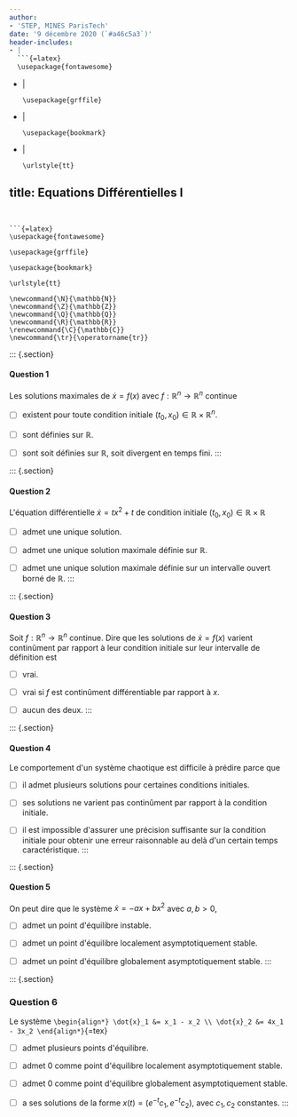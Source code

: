 ```yaml
---
author:
- 'STEP, MINES ParisTech'
date: '9 décembre 2020 (`#a46c5a3`)'
header-includes:
- |
  ```{=latex}
  \usepackage{fontawesome}
  ```
- |
  ```{=latex}
  \usepackage{grffile}
  ```
- |
  ```{=latex}
  \usepackage{bookmark}
  ```
- |
  ```{=latex}
  \urlstyle{tt}
  ```
title: Equations Différentielles I
---
```


```{=latex}
\usepackage{fontawesome}
```

```{=latex}
\usepackage{grffile}
```

```{=latex}
\usepackage{bookmark}
```

```{=latex}
\urlstyle{tt}
```

```{=tex}
\newcommand{\N}{\mathbb{N}}
\newcommand{\Z}{\mathbb{Z}}
\newcommand{\Q}{\mathbb{Q}}
\newcommand{\R}{\mathbb{R}}
\renewcommand{\C}{\mathbb{C}}
\newcommand{\tr}{\operatorname{tr}}
```
::: {.section}
#### Question 1

Les solutions maximales de $\dot{x} = f(x)$ avec
$f:\mathbb{R}^n\to\mathbb{R}^n$ continue

-   [ ] existent pour toute condition initiale
    $(t_0,x_0)\in\mathbb{R}\times \mathbb{R}^n$.

-   [ ] sont définies sur $\mathbb{R}$.

-   [ ] sont soit définies sur $\mathbb{R}$, soit divergent en temps
    fini.
:::

::: {.section}
#### Question 2

L'équation différentielle $\dot{x} = tx^2 +t$ de condition initiale
$(t_0,x_0)\in\mathbb{R}\times \mathbb{R}$

-   [ ] admet une unique solution.

-   [ ] admet une unique solution maximale définie sur $\mathbb{R}$.

-   [ ] admet une unique solution maximale définie sur un intervalle
    ouvert borné de $\mathbb{R}$.
:::

::: {.section}
#### Question 3

Soit $f: \mathbb{R}^n \to \mathbb{R}^n$ continue. Dire que les solutions
de $\dot{x}=f(x)$ varient continûment par rapport à leur condition
initiale sur leur intervalle de définition est

-   [ ] vrai.

-   [ ] vrai si $f$ est continûment différentiable par rapport à $x$.

-   [ ] aucun des deux.
:::

::: {.section}
#### Question 4

Le comportement d'un système chaotique est difficile à prédire parce que

-   [ ] il admet plusieurs solutions pour certaines conditions
    initiales.

-   [ ] ses solutions ne varient pas continûment par rapport à la
    condition initiale.

-   [ ] il est impossible d'assurer une précision suffisante sur la
    condition initiale pour obtenir une erreur raisonnable au delà d'un
    certain temps caractéristique.
:::

::: {.section}
#### Question 5

On peut dire que le système $\dot{x} = - a x + bx^2$ avec $a,b>0$,

-   [ ] admet un point d'équilibre instable.

-   [ ] admet un point d'équilibre localement asymptotiquement stable.

-   [ ] admet un point d'équilibre globalement asymptotiquement stable.
:::

::: {.section}
### Question 6

Le système `\begin{align*}
\dot{x}_1 &= x_1 - x_2 \\
\dot{x}_2 &= 4x_1 - 3x_2
\end{align*}`{=tex}

-   [ ] admet plusieurs points d'équilibre.

-   [ ] admet 0 comme point d'équilibre localement asymptotiquement
    stable.

-   [ ] admet 0 comme point d'équilibre globalement asymptotiquement
    stable.

-   [ ] a ses solutions de la forme $x(t) = (e^{-t}c_1,e^{-t}c_2)$, avec
    $c_1,c_2$ constantes.
:::

